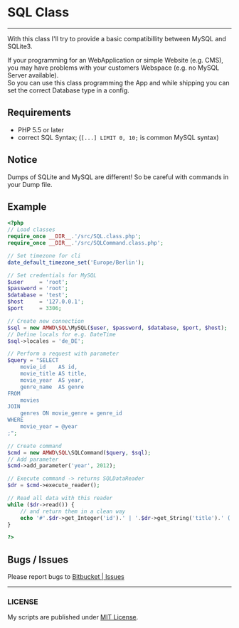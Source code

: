 # SQL Class

-----

With this class I'll try to provide a basic compatibillity between MySQL and SQLite3.

If your programming for an WebApplication or simple Website (e.g. CMS), you may have problems with your customers Webspace (e.g. no MySQL Server available).   
So you can use this class programming the App and while shipping you can set the correct Database type in a config.

## Requirements
- PHP 5.5 or later
- correct SQL Syntax; (`[...] LIMIT 0, 10;` is common MySQL syntax)

## Notice
Dumps of SQLite and MySQL are different! So be careful with commands in your Dump file.

## Example
```php
<?php
// Load classes
require_once __DIR__.'/src/SQL.class.php';
require_once __DIR__.'/src/SQLCommand.class.php';

// Set timezone for cli
date_default_timezone_set('Europe/Berlin');

// Set credentials for MySQL
$user     = 'root';
$password = 'root';
$database = 'test';
$host     = '127.0.0.1';
$port     = 3306;

// Create new connection
$sql = new AMWD\SQL\MySQL($user, $password, $database, $port, $host);
// Define locals for e.g. DateTime
$sql->locales = 'de_DE';

// Perform a request with parameter
$query = "SELECT
	movie_id    AS id,
	movie_title AS title,
	movie_year  AS year,
	genre_name  AS genre
FROM
	movies
JOIN
	genres ON movie_genre = genre_id
WHERE
	movie_year = @year
;";

// Create command
$cmd = new AMWD\SQL\SQLCommand($query, $sql);
// Add parameter
$cmd->add_parameter('year', 2012);

// Execute command -> returns SQLDataReader
$dr = $cmd->execute_reader();

// Read all data with this reader
while ($dr->read()) {
	// and return them in a clean way
	echo '#'.$dr->get_Integer('id').' | '.$dr->get_String('title').' ('.$dr->get_Int('year').') - '.$dr->get_String('genre').PHP_EOL;
}

?>
```

## Bugs / Issues
Please report bugs to [Bitbucket | Issues](https://bitbucket.org/BlackyPanther/sql-class/issues)

-----

### LICENSE
My scripts are published under [MIT License](https://am-wd.de/?p=about#license).
